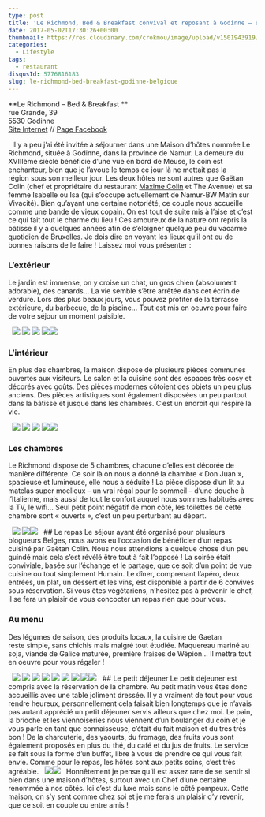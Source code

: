 ```yaml
---
type: post
title: 'Le Richmond, Bed & Breakfast convival et reposant à Godinne – Belgique'
date: 2017-05-02T17:30:26+00:00
thumbnail: https://res.cloudinary.com/crokmou/image/upload/v1501943919/le-richmond-bed-breakfast-godinne-belgique-gaetan-colin-crokmou-blog-cuisine-voyage-1-5.jpg
categories: 
  - Lifestyle
tags: 
  - restaurant
disqusId: 5776816183
slug: le-richmond-bed-breakfast-godinne-belgique
---
```


**Le Richmond – Bed & Breakfast **  
rue Grande, 39  
5530 Godinne  
[Site Internet](https://lerichmond.be) // [Page Facebook](https://www.facebook.com/LeRichmond.Dinant/)

  Il y a peu j’ai été invitée à séjourner dans une Maison d’hôtes nommée Le Richmond, située à Godinne, dans la province de Namur. La demeure du XVIIIème siècle bénéficie d’une vue en bord de Meuse, le coin est enchanteur, bien que je l’avoue le temps ce jour là ne mettait pas la région sous son meilleur jour. Les deux hôtes ne sont autres que Gaëtan Colin (chef et propriétaire du restaurant [Maxime Colin](http://www.crokmou.com/2016/09/maxime-colin-cuisine-dexception) et The Avenue) et sa femme Isabelle ou Isa (qui s’occupe actuellement de Namur-BW Matin sur Vivacité). Bien qu’ayant une certaine notoriété, ce couple nous accueille comme une bande de vieux copain. On est tout de suite mis à l’aise et c’est ce qui fait tout le charme du lieu ! Ces amoureux de la nature ont repris la bâtisse il y a quelques années afin de s’éloigner quelque peu du vacarme quotidien de Bruxelles. Je dois dire en voyant les lieux qu’il ont eu de bonnes raisons de le faire ! Laissez moi vous présenter :  

### L’extérieur

Le jardin est immense, on y croise un chat, un gros chien (absolument adorable), des canards… La vie semble s’être arrêtée dans cet écrin de verdure. Lors des plus beaux jours, vous pouvez profiter de la terrasse extérieure, du barbecue, de la piscine… Tout est mis en oeuvre pour faire de votre séjour un moment paisible.

  ![](http://www.crokmou.com/wp-content/uploads/2017/04/le-richmond-bed-breakfast-godinne-belgique-gaetan-colin-crokmou-blog-cuisine-voyage-1-11.jpg) ![](http://www.crokmou.com/wp-content/uploads/2017/04/le-richmond-bed-breakfast-godinne-belgique-gaetan-colin-crokmou-blog-cuisine-voyage-1-10.jpg) ![](http://www.crokmou.com/wp-content/uploads/2017/04/le-richmond-bed-breakfast-godinne-belgique-gaetan-colin-crokmou-blog-cuisine-voyage-1-14.jpg) ![](http://www.crokmou.com/wp-content/uploads/2017/04/le-richmond-bed-breakfast-godinne-belgique-gaetan-colin-crokmou-blog-cuisine-voyage-1-13.jpg)![](http://www.crokmou.com/wp-content/uploads/2017/04/le-richmond-bed-breakfast-godinne-belgique-gaetan-colin-crokmou-blog-cuisine-voyage-1-15.jpg)  

### L’intérieur

En plus des chambres, la maison dispose de plusieurs pièces communes ouvertes aux visiteurs. Le salon et la cuisine sont des espaces très cosy et décorés avec goûts. Des pièces modernes côtoient des objets un peu plus anciens. Des pièces artistiques sont également disposées un peu partout dans la bâtisse et jusque dans les chambres. C’est un endroit qui respire la vie.

  ![](http://www.crokmou.com/wp-content/uploads/2017/04/le-richmond-bed-breakfast-godinne-belgique-gaetan-colin-crokmou-blog-cuisine-voyage-1-6.jpg) ![](http://www.crokmou.com/wp-content/uploads/2017/04/le-richmond-bed-breakfast-godinne-belgique-gaetan-colin-crokmou-blog-cuisine-voyage-1-8.jpg) ![](http://www.crokmou.com/wp-content/uploads/2017/04/le-richmond-bed-breakfast-godinne-belgique-gaetan-colin-crokmou-blog-cuisine-voyage-1-7.jpg) ![](http://www.crokmou.com/wp-content/uploads/2017/04/le-richmond-bed-breakfast-godinne-belgique-gaetan-colin-crokmou-blog-cuisine-voyage-1-4.jpg)![](http://www.crokmou.com/wp-content/uploads/2017/04/le-richmond-bed-breakfast-godinne-belgique-gaetan-colin-crokmou-blog-cuisine-voyage-1-3.jpg)  

### Les chambres

Le Richmond dispose de 5 chambres, chacune d’elles est décorée de manière différente. Ce soir là on nous a donné la chambre « Don Juan », spacieuse et lumineuse, elle nous a séduite ! La pièce dispose d’un lit au matelas super moelleux – un vrai régal pour le sommeil – d’une douche à l’Italienne, mais aussi de tout le confort auquel nous sommes habitués avec la TV, le wifi… Seul petit point négatif de mon côté, les toilettes de cette chambre sont « ouverts », c’est un peu perturbant au départ.

  ![](http://www.crokmou.com/wp-content/uploads/2017/04/le-richmond-bed-breakfast-godinne-belgique-gaetan-colin-crokmou-blog-cuisine-voyage-1.jpg) ![](http://www.crokmou.com/wp-content/uploads/2017/04/le-richmond-bed-breakfast-godinne-belgique-gaetan-colin-crokmou-blog-cuisine-voyage-1-2.jpg)![](http://www.crokmou.com/wp-content/uploads/2017/04/le-richmond-bed-breakfast-godinne-belgique-gaetan-colin-crokmou-blog-cuisine-voyage-1-1.jpg)   ## Le repas Le séjour ayant été organisé pour plusieurs blogueurs Belges, nous avons eu l’occasion de bénéficier d’un repas cuisiné par Gaëtan Colin. Nous nous attendions a quelque chose d’un peu guindé mais cela s’est révélé être tout à fait l’opposé ! La soirée était conviviale, basée sur l’échange et le partage, que ce soit d’un point de vue cuisine ou tout simplement Humain. Le dîner, comprenant l’apéro, deux entrées, un plat, un dessert et les vins, est disponible à partir de 6 convives sous réservation. Si vous êtes végétariens, n’hésitez pas à prévenir le chef, il se fera un plaisir de vous concocter un repas rien que pour vous.  

### Au menu

Des légumes de saison, des produits locaux, la cuisine de Gaetan reste simple, sans chichis mais malgré tout étudiée. Maquereau mariné au soja, viande de Galice maturée, première fraises de Wépion… Il mettra tout en oeuvre pour vous régaler !

  ![](http://www.crokmou.com/wp-content/uploads/2017/04/le-richmond-bed-breakfast-godinne-belgique-gaetan-colin-crokmou-blog-cuisine-voyage-1-17.jpg) ![](http://www.crokmou.com/wp-content/uploads/2017/04/le-richmond-bed-breakfast-godinne-belgique-gaetan-colin-crokmou-blog-cuisine-voyage-1-19.jpg) ![](http://www.crokmou.com/wp-content/uploads/2017/04/le-richmond-bed-breakfast-godinne-belgique-gaetan-colin-crokmou-blog-cuisine-voyage-1-20.jpg) ![](http://www.crokmou.com/wp-content/uploads/2017/04/le-richmond-bed-breakfast-godinne-belgique-gaetan-colin-crokmou-blog-cuisine-voyage-1-22.jpg) ![](http://www.crokmou.com/wp-content/uploads/2017/04/le-richmond-bed-breakfast-godinne-belgique-gaetan-colin-crokmou-blog-cuisine-voyage-1-21.jpg) ![](http://www.crokmou.com/wp-content/uploads/2017/04/le-richmond-bed-breakfast-godinne-belgique-gaetan-colin-crokmou-blog-cuisine-voyage-1-23.jpg) ![](http://www.crokmou.com/wp-content/uploads/2017/04/le-richmond-bed-breakfast-godinne-belgique-gaetan-colin-crokmou-blog-cuisine-voyage-1-24.jpg) ![](http://www.crokmou.com/wp-content/uploads/2017/04/le-richmond-bed-breakfast-godinne-belgique-gaetan-colin-crokmou-blog-cuisine-voyage-1-25.jpg)![](http://www.crokmou.com/wp-content/uploads/2017/04/le-richmond-bed-breakfast-godinne-belgique-gaetan-colin-crokmou-blog-cuisine-voyage-1-26.jpg)   ## Le petit déjeuner Le petit déjeuner est compris avec la réservation de la chambre. Au petit matin vous êtes donc accueillis avec une table joliment dressée. Il y a vraiment de tout pour vous rendre heureux, personnellement cela faisait bien longtemps que je n’avais pas autant apprécié un petit déjeuner servis ailleurs que chez moi. Le pain, la brioche et les viennoiseries nous viennent d’un boulanger du coin et je vous parle en tant que connaisseuse, c’était du fait maison et du très très bon ! De la charcuterie, des yaourts, du fromage, des fruits vous sont également proposés en plus du thé, du café et du jus de fruits. Le service se fait sous la forme d’un buffet, libre à vous de prendre ce qui vous fait envie. Comme pour le repas, les hôtes sont aux petits soins, c’est très agréable.   ![](http://www.crokmou.com/wp-content/uploads/2017/04/le-richmond-bed-breakfast-godinne-belgique-gaetan-colin-crokmou-blog-cuisine-voyage-1-27.jpg)![](http://www.crokmou.com/wp-content/uploads/2017/04/le-richmond-bed-breakfast-godinne-belgique-gaetan-colin-crokmou-blog-cuisine-voyage-1-28.jpg)   Honnêtement je pense qu’il est assez rare de se sentir si bien dans une maison d’hôtes, surtout avec un Chef d’une certaine renommée à nos côtés. Ici c’est du luxe mais sans le côté pompeux. Cette maison, on s’y sent comme chez soi et je me ferais un plaisir d’y revenir, que ce soit en couple ou entre amis !
